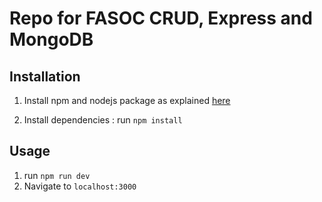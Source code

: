 # Repo for FASOC CRUD, Express and MongoDB

## Installation

1. Install npm and nodejs package as explained [here](https://nodejs.org/en/)

2. Install dependencies :
run `npm install` 

## Usage 

1. run `npm run dev`
2. Navigate to `localhost:3000`

